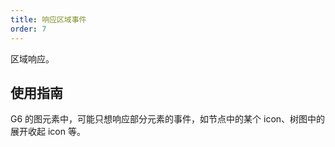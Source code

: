 ```yaml
---
title: 响应区域事件
order: 7
---
```


区域响应。

## 使用指南

G6 的图元素中，可能只想响应部分元素的事件，如节点中的某个 icon、树图中的展开收起 icon 等。
